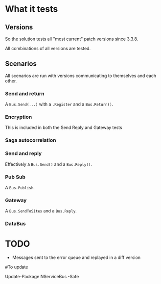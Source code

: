 # What it tests

## Versions

So the solution tests all "most current" patch versions since 3.3.8.

All combinations of all versions are tested. 

## Scenarios

All scenarios are run with versions communicating to themselves and each other.

### Send and return

A `Bus.Send(...)` with a `.Register` and a `Bus.Return()`. 

### Encryption

This is included in both the Send Reply and Gateway tests

### Saga autocorrelation

### Send and reply

Effectively a `Bus.Send()` and a `Bus.Reply()`.

### Pub Sub

A `Bus.Publish`.

### Gateway

A `Bus.SendToSites` and a `Bus.Reply`.

### DataBus

 
# TODO

* Messages sent to the error queue and replayed in a diff version


#To update

Update-Package NServiceBus -Safe